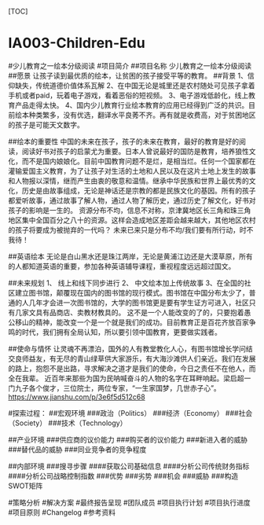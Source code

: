 [TOC]

# IA003-Children-Edu
#少儿教育之一绘本分级阅读
#项目简介
##项目名称
少儿教育之一绘本分级阅读
##愿景
让孩子读到最优质的绘本，让贫困的孩子接受平等的教育。
##背景
1、信仰缺失，传统道德价值体系瓦解 
2、在中国无论是城里还是农村随处可见孩子拿着手机或者paid，玩着电子游戏，看着恶俗的短视频。 
3、电子游戏低龄化，线上教育产品走得太快。 
4、国内少儿教育行业绘本教育的应用已经得到广泛的共识。目前绘本种类繁多，没有优选，翻译水平良莠不齐。再有就是收费高，对于贫困地区的孩子是可能天文数字。

##绘本的重要性
中国的未来在孩子，孩子的未来在教育，最好的教育是好的阅读，阅读好书对孩子的启蒙尤为重要。日本人曾说最好的国防是教育，培养狼性文化，而不是国内娘娘化。目前中国教育问题不是烂，是相当烂。任何一个国家都在灌输爱国主义教育，为了让孩子对生活的土地和人民以及在这片土地上发生的故事和人物报以深情，继而产生由衷的敬意和温情。继承中华民族和世界上最优秀的文化，历史是由故事组成，无论是神话还是宗教的都是民族文化的基因。所有的孩子都爱听故事，通过故事了解人物，通过人物了解历史，通过历史了解文化，好书对孩子的影响是一生的。 
资源分布不均，信息不对称，京津冀地区长三角和珠三角地区集中全国百分之八十的资源。这样会造成地区差距会越来越大，其他地区农村的孩子将要成为被抛弃的一代吗？ 未来已来只是分布不均/我们要有所行动，时不我待！

##英语绘本
无论是白山黑水还是珠江两岸，无论是黄浦江边还是大漠草原，所有的人都知道英语的重要，参加各种英语辅导课程，重视程度远远超过国文。

##未来规划
1、 线上和线下同步进行 
2、 中文绘本加上传统故事 
3、在全国的社区建立图书馆，颠覆现在国内的图书馆的现行模式。图书馆在中国分布太少了，普通的人几年才会进一次图书馆的，大学的图书馆更是要有学生证方可进入，社区只有几家文具有品商店、卖教材教具的。 
这不是一个人能改变的了的，只要抱着愚公移山的精神，能改变一个是一个就是我们的成功。目前教育正是百花齐放百家争鸣的时代，我们拥有全局认知，所以要引领中国教育，更要做实践者。

##使命与情怀
让灵魂不再漂泊，国外的人有教堂教化人心，有图书馆增长学问结交良师益友，有无尽的青山绿草供大家游乐，有大海沙滩供人们亲近。我们在发展的路上，抱怨不是出路，寻求解决之道才是我们的使命，今日之责任不在他人，而全在我辈。 近百年来那些为国为民呐喊奋斗的人物的名字在耳畔响起。梁启超一门九子各个俊才，三位院士，两位专家，“一生家国梦，几世赤子心”。 https://www.jianshu.com/p/3e6f5d512c68 

#探索过程：
##宏观环境
###政治（Politics）
###经济（Economy） 
###社会（Society） 
###技术（Technology）

##产业环境
###供应商的议价能力 
###购买者的议价能力 
###新进入者的威胁 
###替代品的威胁 
###同业竞争者的竞争程度

##内部环境
###搜寻步骤 
####获取公司基础信息 
####分析公司传统财务指标 
####分析公司战略控制指数 
###优势
###劣势
###机会
###威胁 
###构造SWOT矩阵

#策略分析
#解决方案
#最终报告呈现
#团队成员
#项目执行计划
#项目执行进度
#项目原则
#Changelog
#参考资料

